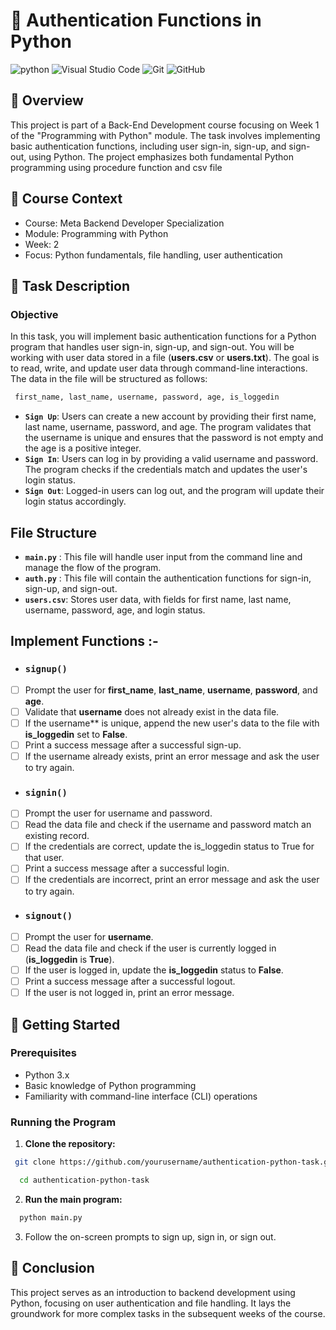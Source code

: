 # 🔐 Authentication Functions in Python 
![python](https://img.shields.io/badge/Python-3776AB.svg?style=for-the-badge&logo=Python&logoColor=white) 
![Visual Studio Code](https://img.shields.io/badge/Visual%20Studio%20Code-0078d7.svg?style=for-the-badge&logo=visual-studio-code&logoColor=white) 
![Git](https://img.shields.io/badge/git-%23F05033.svg?style=for-the-badge&logo=git&logoColor=white) 
![GitHub](https://img.shields.io/badge/GitHub-181717.svg?style=for-the-badge&logo=GitHub&logoColor=white)

## 🧾 **Overview**
This project is part of a Back-End Development course focusing on Week 1 of the "Programming with Python" module. The task involves implementing basic authentication functions, including user sign-in, sign-up, and sign-out, using Python. The project emphasizes both fundamental Python programming using procedure function and csv file 

## 📅 **Course Context**
- Course: Meta Backend Developer Specialization
- Module: Programming with Python
- Week: 2
- Focus: Python fundamentals, file handling, user authentication

## 📖 **Task Description**
### **Objective**

In this task, you will implement basic authentication functions for a Python program that handles user sign-in, sign-up, and sign-out. You will be working with user data stored in a file (**users.csv** or **users.txt**). The goal is to read, write, and update user data through command-line interactions. The data in the file will be structured as follows:
```sh
 first_name, last_name, username, password, age, is_loggedin
```
- **`Sign Up`**: Users can create a new account by providing their first name, last name, username, password, and age. The program validates that the username is unique and ensures that the password is not empty and the age is a positive integer.
- **`Sign In`**: Users can log in by providing a valid username and password. The program checks if the credentials match and updates the user's login status.
- **`Sign Out`**: Logged-in users can log out, and the program will update their login status accordingly.

## **File Structure**

- **`main.py`** : This file will handle user input from the command line and manage the flow of the program.
- **`auth.py`** : This file will contain the authentication functions for sign-in, sign-up, and sign-out.
- **`users.csv`**: Stores user data, with fields for first name, last name, username, password, age, and login status.

## **Implement Functions :-**
- ### **`signup()`**
- [ ] Prompt the user for **first_name**, **last_name**, **username**, **password**, and **age**.
- [ ] Validate that **username** does not already exist in the data file.
- [ ] If the username** is unique, append the new user's data to the file with **is_loggedin** set to **False**.
- [ ] Print a success message after a successful sign-up.
- [ ] If the username already exists, print an error message and ask the user to try again.

- ### **`signin()`**
- [ ] Prompt the user for username and password.
- [ ] Read the data file and check if the username and password match an existing record.
- [ ] If the credentials are correct, update the is_loggedin status to True for that user.
- [ ] Print a success message after a successful login.
- [ ] If the credentials are incorrect, print an error message and ask the user to try again.

- ### **`signout()`**
- [ ] Prompt the user for **username**.
- [ ] Read the data file and check if the user is currently logged in (**is_loggedin** is **True**).
- [ ] If the user is logged in, update the **is_loggedin** status to **False**.
- [ ] Print a success message after a successful logout.
- [ ] If the user is not logged in, print an error message.

## 📌 **Getting Started**
### Prerequisites
- Python 3.x
- Basic knowledge of Python programming
- Familiarity with command-line interface (CLI) operations

### Running the Program  
1. **Clone the repository:**
 ```sh
  git clone https://github.com/yourusername/authentication-python-task.git
```
```sh
  cd authentication-python-task
```
2. **Run the main program:**
```sh
  python main.py
```
3. Follow the on-screen prompts to sign up, sign in, or sign out.

## 🤝 **Conclusion**
This project serves as an introduction to backend development using Python, focusing on user authentication and file handling. It lays the groundwork for more complex tasks in the subsequent weeks of the course.

